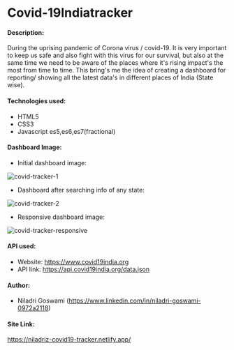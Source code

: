 # Covid-19Indiatracker

#### Description:
 During the uprising pandemic of Corona virus / covid-19. It is very important to keep us safe and also fight with this virus for our survival, but also at the same time we need to be aware of the places where it's rising impact's the most from time to time. This bring's me the idea of creating a dashboard for reporting/ showing all the latest data's in different places of India (State wise).
 
#### Technologies used:
* HTML5
* CSS3
* Javascript es5,es6,es7(fractional)

#### Dashboard Image:
* Initial dashboard image:

![covid-tracker-1](https://user-images.githubusercontent.com/48457036/105500412-e5a69600-5ce8-11eb-8961-bfd96f44e547.png)

* Dashboard after searching info of any state:

![covid-tracker-2](https://user-images.githubusercontent.com/48457036/105500800-69f91900-5ce9-11eb-98f9-23606e376b94.png)

* Responsive dashboard image:

![covid-tracker-responsive](https://user-images.githubusercontent.com/48457036/105501029-b3496880-5ce9-11eb-93df-6fc8dc66dfca.png)

#### API used:
* Website: https://www.covid19india.org
* API link: https://api.covid19india.org/data.json

#### Author:
* Niladri Goswami (https://www.linkedin.com/in/niladri-goswami-0972a2118)

#### Site Link:
https://niladriz-covid19-tracker.netlify.app/
